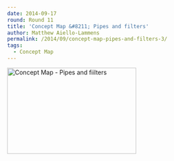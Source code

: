 ```yaml
---
date: 2014-09-17
round: Round 11
title: 'Concept Map &#8211; Pipes and filters'
author: Matthew Aiello-Lammens
permalink: /2014/09/concept-map-pipes-and-filters-3/
tags:
  - Concept Map
---
```

[<img class="alignnone size-medium wp-image-8811" alt="Concept Map - Pipes and fiilters" src="/software-carpentry-training-website/uploads/2014/09/Concept-Map-Pipes-and-fiilters-300x200.jpg" width="300" height="200" />][1]

 [1]: /software-carpentry-training-website/uploads/2014/09/Concept-Map-Pipes-and-fiilters.jpg
